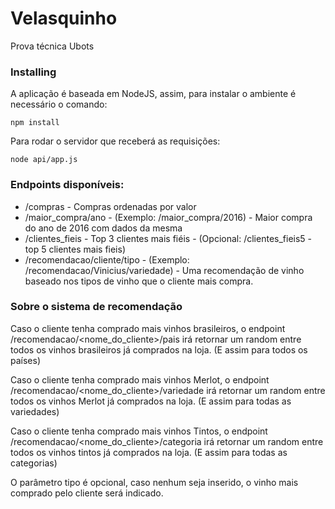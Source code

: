 # Velasquinho
Prova técnica Ubots

### Installing

A aplicação é baseada em NodeJS, assim, para instalar o ambiente é necessário o comando:

```
npm install
```

Para rodar o servidor que receberá as requisições:

```
node api/app.js
```
### Endpoints disponíveis:
* /compras - Compras ordenadas por valor
* /maior_compra/ano - (Exemplo: /maior_compra/2016) - Maior compra do ano de 2016 com dados da mesma
* /clientes_fieis - Top 3 clientes mais fiéis - (Opcional: /clientes_fieis5 - top 5 clientes mais fieis)
* /recomendacao/cliente/tipo - (Exemplo: /recomendacao/Vinicius/variedade) - Uma recomendação de vinho baseado nos tipos de vinho que o cliente mais compra.

### Sobre o sistema de recomendação
Caso o cliente tenha comprado mais vinhos brasileiros, o endpoint /recomendacao/<nome_do_cliente>/pais irá retornar um random entre todos os vinhos brasileiros já comprados na loja. (E assim para todos os países)

Caso o cliente tenha comprado mais vinhos Merlot, o endpoint /recomendacao/<nome_do_cliente>/variedade irá retornar um random entre todos os vinhos Merlot já comprados na loja. (E assim para todas as variedades)

Caso o cliente tenha comprado mais vinhos Tintos, o endpoint /recomendacao/<nome_do_cliente>/categoria irá retornar um random entre todos os vinhos tintos já comprados na loja. (E assim para todas as categorias)

O parâmetro tipo é opcional, caso nenhum seja inserido, o vinho mais comprado pelo cliente será indicado.
